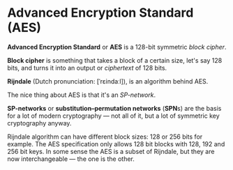 # Advanced Encryption Standard (AES)

**Advanced Encryption Standard** or **AES** is a 128-bit symmetric *block cipher*.

**Block cipher** is something that takes a block of a certain size, let's say 128 bits, and turns it into an output or *ciphertext* of 128 bits.

**Rijndale** (Dutch pronunciation: [ˈrɛindaːl]), is an algorithm behind AES.

The nice thing about AES is that it's an *SP-network*.

**SP-networks** or **substitution–permutation networks** (**SPN**s) are the basis for a lot of modern cryptography — not all of it, but a lot of symmetric key cryptography anyway.

Rijndale algorithm can have different block sizes: 128 or 256 bits for example. The AES specification only allows 128 bit blocks with 128, 192 and 256 bit keys. In some sense the AES is a subset of Rijndale, but they are now interchangeable — the one is the other.

